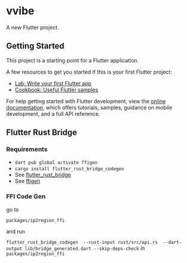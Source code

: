 # vvibe

A new Flutter project.

## Getting Started

This project is a starting point for a Flutter application.

A few resources to get you started if this is your first Flutter project:

- [Lab: Write your first Flutter app](https://docs.flutter.dev/get-started/codelab)
- [Cookbook: Useful Flutter samples](https://docs.flutter.dev/cookbook)

For help getting started with Flutter development, view the
[online documentation](https://docs.flutter.dev/), which offers tutorials,
samples, guidance on mobile development, and a full API reference.

## Flutter Rust Bridge

### Requirements

- ``dart pub global activate ffigen``
- ``cargo install flutter_rust_bridge_codegen``  
- See [flutter_rust_bridge](https://github.com/fzyzcjy/flutter_rust_bridge)
- See [ffigen](https://pub.dev/packages/ffigen)

### FFI Code Gen

go to

`packages/ip2region_ffi`

and run

``flutter_rust_bridge_codegen  --rust-input rust/src/api.rs  --dart-output lib/bridge_generated.dart --skip-deps-check`` in ``packages/ip2region_ffi``  
